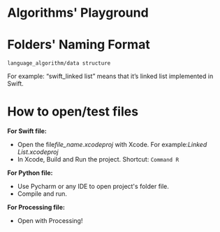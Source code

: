 # Algorithms' Playground

# Folders' Naming Format

```
language_algorithm/data structure
```

For example: “swift_linked list” means that it’s linked list implemented in Swift.

# How to open/test files

**For Swift file:**
- Open the file*file_name.xcodeproj* with Xcode. For example:*Linked List.xcodeproj*
- In Xcode, Build and Run the project. Shortcut: `Command R`
 
**For Python file:**
- Use Pycharm or any IDE to open project's folder file. 
- Compile and run.

**For Processing file:**
- Open with Processing!
